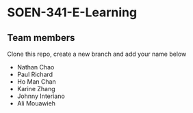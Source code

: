 # SOEN-341-E-Learning

## Team members

Clone this repo, create a new branch and add your name below

* Nathan Chao
* Paul Richard
* Ho Man Chan
* Karine Zhang
* Johnny Interiano
* Ali Mouawieh
